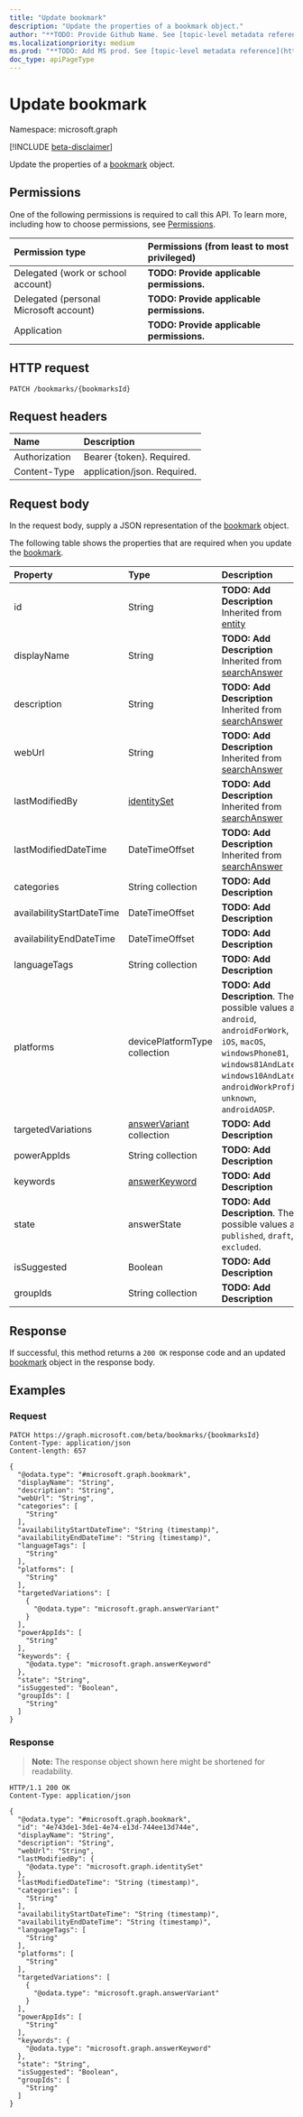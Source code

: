 ```yaml
---
title: "Update bookmark"
description: "Update the properties of a bookmark object."
author: "**TODO: Provide Github Name. See [topic-level metadata reference](https://msgo.azurewebsites.net/add/document/guidelines/metadata.html#topic-level-metadata)**"
ms.localizationpriority: medium
ms.prod: "**TODO: Add MS prod. See [topic-level metadata reference](https://msgo.azurewebsites.net/add/document/guidelines/metadata.html#topic-level-metadata)**"
doc_type: apiPageType
---
```


# Update bookmark
Namespace: microsoft.graph

[!INCLUDE [beta-disclaimer](../../includes/beta-disclaimer.md)]

Update the properties of a [bookmark](../resources/bookmark.md) object.

## Permissions
One of the following permissions is required to call this API. To learn more, including how to choose permissions, see [Permissions](/graph/permissions-reference).

|Permission type|Permissions (from least to most privileged)|
|:---|:---|
|Delegated (work or school account)|**TODO: Provide applicable permissions.**|
|Delegated (personal Microsoft account)|**TODO: Provide applicable permissions.**|
|Application|**TODO: Provide applicable permissions.**|

## HTTP request

<!-- {
  "blockType": "ignored"
}
-->
``` http
PATCH /bookmarks/{bookmarksId}
```

## Request headers
|Name|Description|
|:---|:---|
|Authorization|Bearer {token}. Required.|
|Content-Type|application/json. Required.|

## Request body
In the request body, supply a JSON representation of the [bookmark](../resources/bookmark.md) object.

The following table shows the properties that are required when you update the [bookmark](../resources/bookmark.md).

|Property|Type|Description|
|:---|:---|:---|
|id|String|**TODO: Add Description** Inherited from [entity](../resources/entity.md)|
|displayName|String|**TODO: Add Description** Inherited from [searchAnswer](../resources/searchanswer.md)|
|description|String|**TODO: Add Description** Inherited from [searchAnswer](../resources/searchanswer.md)|
|webUrl|String|**TODO: Add Description** Inherited from [searchAnswer](../resources/searchanswer.md)|
|lastModifiedBy|[identitySet](../resources/identityset.md)|**TODO: Add Description** Inherited from [searchAnswer](../resources/searchanswer.md)|
|lastModifiedDateTime|DateTimeOffset|**TODO: Add Description** Inherited from [searchAnswer](../resources/searchanswer.md)|
|categories|String collection|**TODO: Add Description**|
|availabilityStartDateTime|DateTimeOffset|**TODO: Add Description**|
|availabilityEndDateTime|DateTimeOffset|**TODO: Add Description**|
|languageTags|String collection|**TODO: Add Description**|
|platforms|devicePlatformType collection|**TODO: Add Description**. The possible values are: `android`, `androidForWork`, `iOS`, `macOS`, `windowsPhone81`, `windows81AndLater`, `windows10AndLater`, `androidWorkProfile`, `unknown`, `androidAOSP`.|
|targetedVariations|[answerVariant](../resources/answervariant.md) collection|**TODO: Add Description**|
|powerAppIds|String collection|**TODO: Add Description**|
|keywords|[answerKeyword](../resources/answerkeyword.md)|**TODO: Add Description**|
|state|answerState|**TODO: Add Description**. The possible values are: `published`, `draft`, `excluded`.|
|isSuggested|Boolean|**TODO: Add Description**|
|groupIds|String collection|**TODO: Add Description**|



## Response

If successful, this method returns a `200 OK` response code and an updated [bookmark](../resources/bookmark.md) object in the response body.

## Examples

### Request
<!-- {
  "blockType": "request",
  "name": "update_bookmark"
}
-->
``` http
PATCH https://graph.microsoft.com/beta/bookmarks/{bookmarksId}
Content-Type: application/json
Content-length: 657

{
  "@odata.type": "#microsoft.graph.bookmark",
  "displayName": "String",
  "description": "String",
  "webUrl": "String",
  "categories": [
    "String"
  ],
  "availabilityStartDateTime": "String (timestamp)",
  "availabilityEndDateTime": "String (timestamp)",
  "languageTags": [
    "String"
  ],
  "platforms": [
    "String"
  ],
  "targetedVariations": [
    {
      "@odata.type": "microsoft.graph.answerVariant"
    }
  ],
  "powerAppIds": [
    "String"
  ],
  "keywords": {
    "@odata.type": "microsoft.graph.answerKeyword"
  },
  "state": "String",
  "isSuggested": "Boolean",
  "groupIds": [
    "String"
  ]
}
```


### Response
>**Note:** The response object shown here might be shortened for readability.
<!-- {
  "blockType": "response",
  "truncated": true
}
-->
``` http
HTTP/1.1 200 OK
Content-Type: application/json

{
  "@odata.type": "#microsoft.graph.bookmark",
  "id": "4e743de1-3de1-4e74-e13d-744ee13d744e",
  "displayName": "String",
  "description": "String",
  "webUrl": "String",
  "lastModifiedBy": {
    "@odata.type": "microsoft.graph.identitySet"
  },
  "lastModifiedDateTime": "String (timestamp)",
  "categories": [
    "String"
  ],
  "availabilityStartDateTime": "String (timestamp)",
  "availabilityEndDateTime": "String (timestamp)",
  "languageTags": [
    "String"
  ],
  "platforms": [
    "String"
  ],
  "targetedVariations": [
    {
      "@odata.type": "microsoft.graph.answerVariant"
    }
  ],
  "powerAppIds": [
    "String"
  ],
  "keywords": {
    "@odata.type": "microsoft.graph.answerKeyword"
  },
  "state": "String",
  "isSuggested": "Boolean",
  "groupIds": [
    "String"
  ]
}
```

